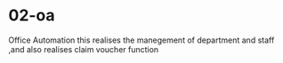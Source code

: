 # 02-oa
Office Automation 
this realises the manegement of department and staff ,and also realises claim voucher function
